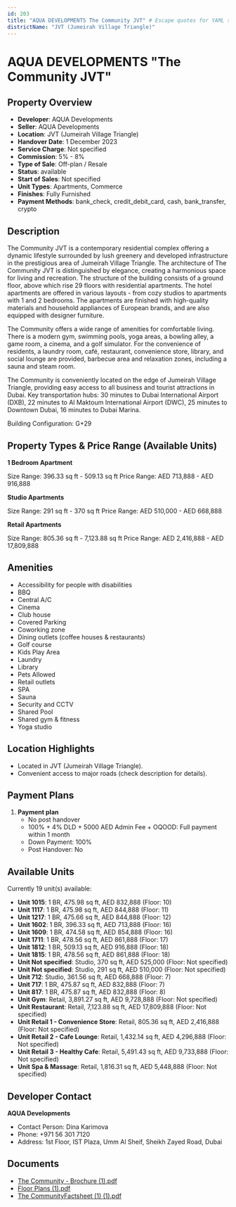 ```yaml
---
id: 203
title: "AQUA DEVELOPMENTS The Community JVT" # Escape quotes for YAML string
districtName: "JVT (Jumeirah Village Triangle)"
---
```


# AQUA DEVELOPMENTS "The Community JVT"

## Property Overview
- **Developer**: AQUA Developments
- **Seller**: AQUA Developments
- **Location**: JVT (Jumeirah Village Triangle)
- **Handover Date**: 1 December 2023
- **Service Charge**: Not specified
- **Commission**: 5% - 8%
- **Type of Sale**: Off-plan / Resale
- **Status**: available
- **Start of Sales**: Not specified
- **Unit Types**: Apartments, Commerce
- **Finishes**: Fully Furnished
- **Payment Methods**: bank_check, credit_debit_card, cash, bank_transfer, crypto

## Description
The Community JVT is a contemporary residential complex offering a dynamic lifestyle surrounded by lush greenery and developed infrastructure in the prestigious area of ​​Jumeirah Village Triangle. The architecture of The Community JVT is distinguished by elegance, creating a harmonious space for living and recreation. The structure of the building consists of a ground floor, above which rise 29 floors with residential apartments. The hotel apartments are offered in various layouts - from cozy studios to apartments with 1 and 2 bedrooms. The apartments are finished with high-quality materials and household appliances of European brands, and are also equipped with designer furniture.

The Community offers a wide range of amenities for comfortable living. There is a modern gym, swimming pools, yoga areas, a bowling alley, a game room, a cinema, and a golf simulator. For the convenience of residents, a laundry room, café, restaurant, convenience store, library, and social lounge are provided, barbecue area and relaxation zones, including a sauna and steam room.

The Community is conveniently located on the edge of Jumeirah Village Triangle, providing easy access to all business and tourist attractions in Dubai. Key transportation hubs: 30 minutes to Dubai International Airport (DXB), 22 minutes to Al Maktoum International Airport (DWC), 25 minutes to Downtown Dubai, 16 minutes to Dubai Marina.

Building Configuration: G+29

## Property Types & Price Range (Available Units)
**1 Bedroom Apartment**

Size Range: 396.33 sq ft - 509.13 sq ft
Price Range: AED 713,888 - AED 916,888

**Studio Apartments**

Size Range: 291 sq ft - 370 sq ft
Price Range: AED 510,000 - AED 668,888

**Retail Apartments**

Size Range: 805.36 sq ft - 7,123.88 sq ft
Price Range: AED 2,416,888 - AED 17,809,888

## Amenities
- Accessibility for people with disabilities
- BBQ
- Central A/C
- Cinema
- Club house
- Covered Parking
- Coworking zone
- Dining outlets  (coffee houses & restaurants)
- Golf course
- Kids Play Area
- Laundry
- Library
- Pets Allowed
- Retail outlets
- SPA
- Sauna
- Security and CCTV
- Shared Pool
- Shared gym & fitness
- Yoga studio

## Location Highlights
- Located in JVT (Jumeirah Village Triangle).
- Convenient access to major roads (check description for details).

## Payment Plans
1. **Payment plan**
   - No post handover
   - 100% + 4% DLD + 5000 AED Admin Fee + OQOOD: Full payment within 1 month
   - Down Payment: 100%
   - Post Handover: No

## Available Units
Currently 19 unit(s) available:
- **Unit 1015**: 1 BR, 475.98 sq ft, AED 832,888 (Floor: 10)
- **Unit 1117**: 1 BR, 475.98 sq ft, AED 844,888 (Floor: 11)
- **Unit 1217**: 1 BR, 475.66 sq ft, AED 844,888 (Floor: 12)
- **Unit 1602**: 1 BR, 396.33 sq ft, AED 713,888 (Floor: 16)
- **Unit 1609**: 1 BR, 474.58 sq ft, AED 854,888 (Floor: 16)
- **Unit 1711**: 1 BR, 478.56 sq ft, AED 861,888 (Floor: 17)
- **Unit 1812**: 1 BR, 509.13 sq ft, AED 916,888 (Floor: 18)
- **Unit 1815**: 1 BR, 478.56 sq ft, AED 861,888 (Floor: 18)
- **Unit Not specified**: Studio, 370 sq ft, AED 525,000 (Floor: Not specified)
- **Unit Not specified**: Studio, 291 sq ft, AED 510,000 (Floor: Not specified)
- **Unit 712**: Studio, 361.56 sq ft, AED 668,888 (Floor: 7)
- **Unit 717**: 1 BR, 475.87 sq ft, AED 832,888 (Floor: 7)
- **Unit 817**: 1 BR, 475.87 sq ft, AED 832,888 (Floor: 8)
- **Unit Gym**: Retail, 3,891.27 sq ft, AED 9,728,888 (Floor: Not specified)
- **Unit Restaurant**: Retail, 7,123.88 sq ft, AED 17,809,888 (Floor: Not specified)
- **Unit Retail 1 - Convenience Store**: Retail, 805.36 sq ft, AED 2,416,888 (Floor: Not specified)
- **Unit Retail 2 - Cafe Lounge**: Retail, 1,432.14 sq ft, AED 4,296,888 (Floor: Not specified)
- **Unit Retail 3 - Healthy Cafe**: Retail, 5,491.43 sq ft, AED 9,733,888 (Floor: Not specified)
- **Unit Spa & Massage**: Retail, 1,816.31 sq ft, AED 5,448,888 (Floor: Not specified)

## Developer Contact
**AQUA Developments**
- Contact Person: Dina Karimova
- Phone: +971 56 301 7120
- Address: 1st Floor, IST Plaza, Umm Al Sheif, Sheikh Zayed Road, Dubai

## Documents
- [The Community - Brochure (1).pdf](https://cdn.geniemap.net/2023/06/22/4VQMWOIdEcWIq93birZehwH3w9t0Xw3qQeAtc3bn.pdf)
- [Floor Plans (1).pdf](https://cdn.geniemap.net/2023/06/22/HmVy9JHskjF4GEFkMszlvNwkVmHZ7HV8SSthNb8j.pdf)
- [The CommunityFactsheet (1) (1).pdf](https://cdn.geniemap.net/2023/06/22/eq1Kckik4oUEoWRcPJOYxOJE66yxdKVKWyI760T4.pdf)
